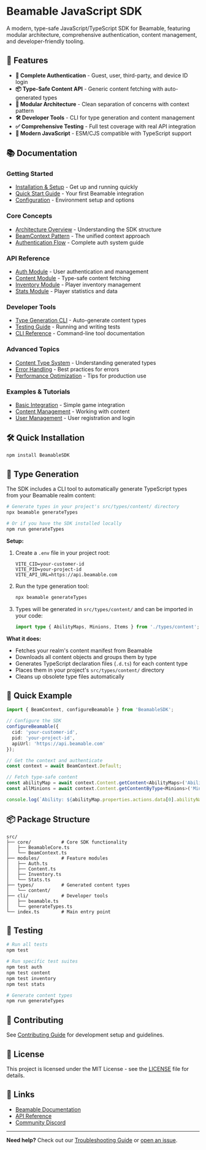 # Beamable JavaScript SDK

A modern, type-safe JavaScript/TypeScript SDK for Beamable, featuring modular architecture, comprehensive authentication, content management, and developer-friendly tooling.

## 🚀 Features

- **🔐 Complete Authentication** - Guest, user, third-party, and device ID login
- **📦 Type-Safe Content API** - Generic content fetching with auto-generated types
- **🎯 Modular Architecture** - Clean separation of concerns with context pattern
- **🛠️ Developer Tools** - CLI for type generation and content management
- **✅ Comprehensive Testing** - Full test coverage with real API integration
- **📱 Modern JavaScript** - ESM/CJS compatible with TypeScript support

## 📚 Documentation

### Getting Started
- [Installation & Setup](docs/installation.md) - Get up and running quickly
- [Quick Start Guide](docs/quickstart.md) - Your first Beamable integration
- [Configuration](docs/configuration.md) - Environment setup and options

### Core Concepts
- [Architecture Overview](docs/architecture.md) - Understanding the SDK structure
- [BeamContext Pattern](docs/beamcontext.md) - The unified context approach
- [Authentication Flow](docs/authentication.md) - Complete auth system guide

### API Reference
- [Auth Module](docs/api/auth.md) - User authentication and management
- [Content Module](docs/api/content.md) - Type-safe content fetching
- [Inventory Module](docs/api/inventory.md) - Player inventory management
- [Stats Module](docs/api/stats.md) - Player statistics and data

### Developer Tools
- [Type Generation CLI](docs/tools/type-generation.md) - Auto-generate content types
- [Testing Guide](docs/testing.md) - Running and writing tests
- [CLI Reference](docs/tools/cli.md) - Command-line tool documentation

### Advanced Topics
- [Content Type System](docs/advanced/content-types.md) - Understanding generated types
- [Error Handling](docs/advanced/error-handling.md) - Best practices for errors
- [Performance Optimization](docs/advanced/performance.md) - Tips for production use

### Examples & Tutorials
- [Basic Integration](docs/examples/basic-integration.md) - Simple game integration
- [Content Management](docs/examples/content-management.md) - Working with content
- [User Management](docs/examples/user-management.md) - User registration and login

## 🛠️ Quick Installation

```bash
npm install BeamableSDK
```

## 🔧 Type Generation

The SDK includes a CLI tool to automatically generate TypeScript types from your Beamable realm content:

```bash
# Generate types in your project's src/types/content/ directory
npx beamable generateTypes

# Or if you have the SDK installed locally
npm run generateTypes
```

**Setup:**
1. Create a `.env` file in your project root:
   ```env
   VITE_CID=your-customer-id
   VITE_PID=your-project-id
   VITE_API_URL=https://api.beamable.com
   ```

2. Run the type generation tool:
   ```bash
   npx beamable generateTypes
   ```

3. Types will be generated in `src/types/content/` and can be imported in your code:
   ```typescript
   import type { AbilityMaps, Minions, Items } from './types/content';
   ```

**What it does:**
- Fetches your realm's content manifest from Beamable
- Downloads all content objects and groups them by type
- Generates TypeScript declaration files (`.d.ts`) for each content type
- Places them in your project's `src/types/content/` directory
- Cleans up obsolete type files automatically

## 🎯 Quick Example

```typescript
import { BeamContext, configureBeamable } from 'BeamableSDK';

// Configure the SDK
configureBeamable({
  cid: 'your-customer-id',
  pid: 'your-project-id',
  apiUrl: 'https://api.beamable.com'
});

// Get the context and authenticate
const context = await BeamContext.Default;

// Fetch type-safe content
const abilityMap = await context.Content.getContent<AbilityMaps>('AbilityMaps.VitalityAura');
const allMinions = await context.Content.getContentByType<Minions>('Minions');

console.log(`Ability: ${abilityMap.properties.actions.data[0].abilityName}`);
```

## 📦 Package Structure

```
src/
├── core/           # Core SDK functionality
│   ├── BeamableCore.ts
│   └── BeamContext.ts
├── modules/        # Feature modules
│   ├── Auth.ts
│   ├── Content.ts
│   ├── Inventory.ts
│   └── Stats.ts
├── types/          # Generated content types
│   └── content/
├── cli/            # Developer tools
│   ├── beamable.ts
│   └── generateTypes.ts
└── index.ts        # Main entry point
```

## 🧪 Testing

```bash
# Run all tests
npm test

# Run specific test suites
npm test auth
npm test content
npm test inventory
npm test stats

# Generate content types
npm run generateTypes
```

## 🤝 Contributing

See [Contributing Guide](docs/contributing.md) for development setup and guidelines.

## 📄 License

This project is licensed under the MIT License - see the [LICENSE](LICENSE) file for details.

## 🔗 Links

- [Beamable Documentation](https://docs.beamable.com/)
- [API Reference](https://docs.beamable.com/reference)
- [Community Discord](https://discord.gg/beamable)

---

**Need help?** Check out our [Troubleshooting Guide](docs/troubleshooting.md) or [open an issue](https://github.com/your-org/beamable-javascript-sdk/issues). 